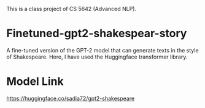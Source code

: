 This is a class project of CS 5642 (Advanced NLP).

# Finetuned-gpt2-shakespear-story

A fine-tuned version of the GPT-2 model that can generate texts in the style of Shakespeare. Here, I have used the Huggingface transformer library.

# Model Link

https://huggingface.co/sadia72/gpt2-shakespeare
